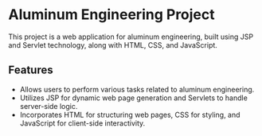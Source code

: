 # Aluminum Engineering Project

This project is a web application for aluminum engineering, built using JSP and Servlet technology, along with HTML, CSS, and JavaScript.

## Features

- Allows users to perform various tasks related to aluminum engineering.
- Utilizes JSP for dynamic web page generation and Servlets to handle server-side logic.
- Incorporates HTML for structuring web pages, CSS for styling, and JavaScript for client-side interactivity.

